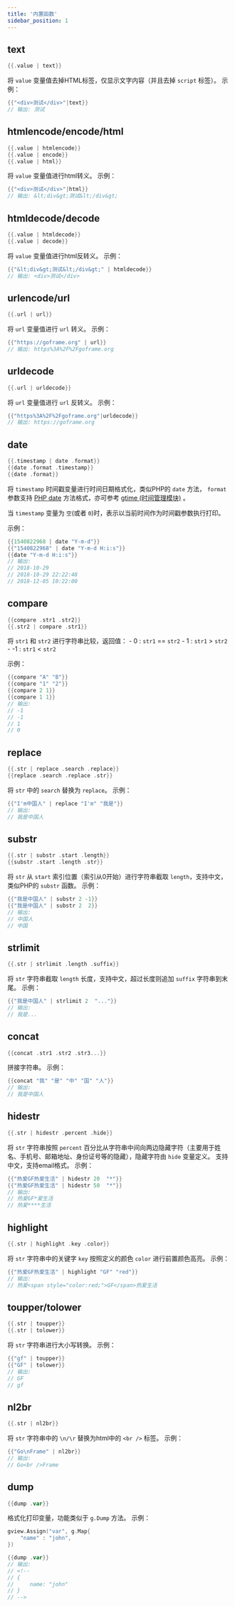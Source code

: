 ```yaml
---
title: '内置函数'
sidebar_position: 1
---
```


## text

```  go
{{.value | text}}

```

将 `value` 变量值去掉HTML标签，仅显示文字内容（并且去掉 `script` 标签）。 示例：

```  go
{{"<div>测试</div>"|text}}
// 输出: 测试

```

## htmlencode/encode/html

```  go
{{.value | htmlencode}}
{{.value | encode}}
{{.value | html}}

```

将 `value` 变量值进行html转义。 示例：

```  go
{{"<div>测试</div>"|html}}
// 输出: &lt;div&gt;测试&lt;/div&gt;

```

## htmldecode/decode

```  go
{{.value | htmldecode}}
{{.value | decode}}

```

将 `value` 变量值进行html反转义。 示例：

```  go
{{"&lt;div&gt;测试&lt;/div&gt;" | htmldecode}}
// 输出: <div>测试</div>

```

## urlencode/url

```  go
{{.url | url}}

```

将 `url` 变量值进行 `url` 转义。 示例：

```  go
{{"https://goframe.org" | url}}
// 输出: https%3A%2F%2Fgoframe.org

```

## urldecode

```  go
{{.url | urldecode}}

```

将 `url` 变量值进行 `url` 反转义。 示例：

```  go
{{"https%3A%2F%2Fgoframe.org"|urldecode}}
// 输出: https://goframe.org

```

## date

```  go
{{.timestamp | date .format}}
{{date .format .timestamp}}
{{date .format}}

```

将 `timestamp` 时间戳变量进行时间日期格式化，类似PHP的 `date` 方法， `format` 参数支持 [PHP date](http://php.net/manual/en/function.date.php) 方法格式，亦可参考 [gtime (时间管理模块)](output/goframe-v1.14-md/模块列表/系统相关/gtime%20-时间管理模块) 。

当 `timestamp` 变量为 `空`(或者 `0`)时，表示以当前时间作为时间戳参数执行打印。

示例：

```  go
{{1540822968 | date "Y-m-d"}}
{{"1540822968" | date "Y-m-d H:i:s"}}
{{date "Y-m-d H:i:s"}}
// 输出:
// 2018-10-29
// 2018-10-29 22:22:48
// 2018-12-05 10:22:00

```

## compare

```  go
{{compare .str1 .str2}}
{{.str2 | compare .str1}}

```

将 `str1` 和 `str2` 进行字符串比较，返回值： \- 0 : `str1` == `str2` \- 1 : `str1` \> `str2` \- -1 : `str1` < `str2`

示例：

```  go
{{compare "A" "B"}}
{{compare "1" "2"}}
{{compare 2 1}}
{{compare 1 1}}
// 输出:
// -1
// -1
// 1
// 0

```

## replace

```  go
{{.str | replace .search .replace}}
{{replace .search .replace .str}}

```

将 `str` 中的 `search` 替换为 `replace`。 示例：

```  go
{{"I'm中国人" | replace "I'm" "我是"}}
// 输出:
// 我是中国人

```

## substr

```  go
{{.str | substr .start .length}}
{{substr .start .length .str}}

```

将 `str` 从 `start` 索引位置（索引从0开始）进行字符串截取 `length`，支持中文，类似PHP的 `substr` 函数。 示例：

```  go
{{"我是中国人" | substr 2 -1}}
{{"我是中国人" | substr 2  2}}
// 输出:
// 中国人
// 中国

```

## strlimit

```  go
{{.str | strlimit .length .suffix}}

```

将 `str` 字符串截取 `length` 长度，支持中文，超过长度则追加 `suffix` 字符串到末尾。 示例：

```  go
{{"我是中国人" | strlimit 2  "..."}}
// 输出:
// 我是...

```

## concat

```  go
{{concat .str1 .str2 .str3...}}

```

拼接字符串。 示例：

```  go
{{concat "我" "是" "中" "国" "人"}}
// 输出:
// 我是中国人

```

## hidestr

```  go
{{.str | hidestr .percent .hide}}

```

将 `str` 字符串按照 `percent` 百分比从字符串中间向两边隐藏字符（主要用于姓名、手机号、邮箱地址、身份证号等的隐藏），隐藏字符由 `hide` 变量定义。 支持中文，支持email格式。 示例：

```  go
{{"热爱GF热爱生活" | hidestr 20  "*"}}
{{"热爱GF热爱生活" | hidestr 50  "*"}}
// 输出:
// 热爱GF*爱生活
// 热爱****生活

```

## highlight

```  go
{{.str | highlight .key .color}}

```

将 `str` 字符串中的关键字 `key` 按照定义的颜色 `color` 进行前置颜色高亮。 示例：

```  go
{{"热爱GF热爱生活" | highlight "GF" "red"}}
// 输出:
// 热爱<span style="color:red;">GF</span>热爱生活

```

## toupper/tolower

```  go
{{.str | toupper}}
{{.str | tolower}}

```

将 `str` 字符串进行大小写转换。 示例：

```  go
{{"gf" | toupper}}
{{"GF" | tolower}}
// 输出:
// GF
// gf

```

## nl2br

```  go
{{.str | nl2br}}

```

将 `str` 字符串中的 `\n/\r` 替换为html中的 `<br />` 标签。 示例：

```  go
{{"Go\nFrame" | nl2br}}
// 输出:
// Go<br />Frame

```

## dump

```  go
{{dump .var}}

```

格式化打印变量，功能类似于 `g.Dump` 方法。 示例：

```  go
gview.Assign("var", g.Map{
    "name" : "john",
})

```

```  go
{{dump .var}}
// 输出:
// <!--
// {
//     name: "john"
// }
// -->

```